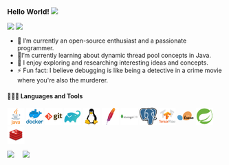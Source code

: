  ### Hello World!  <img src="https://github.com/vzer200/vzer200/blob/master/assets/Hi.gif" width="29px">

![](https://komarev.com/ghpvc/?username=vzer200&label=Profile%20Visits&color=blue&style=for-the-badge) <img src="https://media.giphy.com/media/mGcNjsfWAjY5AEZNw6/giphy.gif" width="74"></h2>
  
  - 🔭 I’m currently an open-source enthusiast and a passionate programmer.
  - 🌱I’m currently learning about dynamic thread pool concepts in Java.
  - 💬 I enjoy exploring and researching interesting ideas and concepts.
  - ⚡ Fun fact: I believe debugging is like being a detective in a crime movie where you're also the murderer.
  
#### 👨🏻‍💻 Languages and Tools <br />
<code><img height="40" src="https://raw.githubusercontent.com/github/explore/80688e429a7d4ef2fca1e82350fe8e3517d3494d/topics/java/java.png"></code>
<code><img height="40" src="https://raw.githubusercontent.com/github/explore/80688e429a7d4ef2fca1e82350fe8e3517d3494d/topics/docker/docker.png"></code>
<code><img height="40" src="https://raw.githubusercontent.com/github/explore/80688e429a7d4ef2fca1e82350fe8e3517d3494d/topics/git/git.png"></code>
<code><img height="40" src="https://raw.githubusercontent.com/github/explore/master/topics/gradle/gradle.png"></code>
<code><img height="40" src="https://raw.githubusercontent.com/github/explore/80688e429a7d4ef2fca1e82350fe8e3517d3494d/topics/linux/linux.png"></code>
<code><img height="40" src="https://raw.githubusercontent.com/github/explore/80688e429a7d4ef2fca1e82350fe8e3517d3494d/topics/maven/maven.png"></code>
<code><img height="40" src="https://raw.githubusercontent.com/github/explore/80688e429a7d4ef2fca1e82350fe8e3517d3494d/topics/mongodb/mongodb.png"></code>
<code><img height="40" src="https://raw.githubusercontent.com/github/explore/80688e429a7d4ef2fca1e82350fe8e3517d3494d/topics/postgresql/postgresql.png"></code>
<code><img height="40" src="https://raw.githubusercontent.com/github/explore/80688e429a7d4ef2fca1e82350fe8e3517d3494d/topics/tensorflow/tensorflow.png"></code>
<code><img height="40" src="https://raw.githubusercontent.com/github/explore/80688e429a7d4ef2fca1e82350fe8e3517d3494d/topics/scikit-learn/scikit-learn.png"></code>
<code><img height="40" src="https://raw.githubusercontent.com/github/explore/main/topics/spring/spring.png"></code>
<code><img height="40" src="https://raw.githubusercontent.com/github/explore/master/topics/redis/redis.png"></code>

<div style="display: flex; align-items: flex-start;">
  <img src="https://github-readme-stats.vercel.app/api?username=vzer200&show_icons=true&theme=tokyonight&line_height=27" style="max-height: 165px;">
  <img src="https://github-readme-stats.vercel.app/api/top-langs/?username=vzer200&theme=tokyonight&langs_count=4" style="max-height: 165px; margin-left: 20px;">
</div>



  
